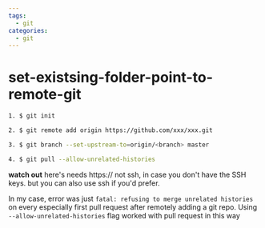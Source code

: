 ```yaml
---
tags:
  - git
categories:
  - git
---
```


# set-existsing-folder-point-to-remote-git

``` bash
1. $ git init

2. $ git remote add origin https://github.com/xxx/xxx.git

3. $ git branch --set-upstream-to=origin/<branch> master

4. $ git pull --allow-unrelated-histories
```
**watch out** here's needs https:// not ssh, in case you don't have the SSH keys. but you can also use ssh if you'd prefer.

In my case, error was just `fatal: refusing to merge unrelated histories` on every especially first pull request after remotely adding a git repo.
Using `--allow-unrelated-histories` flag worked with pull request in this way
